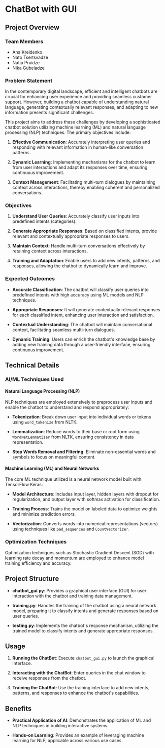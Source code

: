# ChatBot with GUI

## Project Overview

### Team Members
- Ana Kreidenko
- Nato Tsertsvadze
- Natia Pruidze
- Nika Gubeladze

### Problem Statement
In the contemporary digital landscape, efficient and intelligent chatbots are crucial for enhancing user experience and providing seamless customer support. However, building a chatbot capable of understanding natural language, generating contextually relevant responses, and adapting to new information presents significant challenges.

This project aims to address these challenges by developing a sophisticated chatbot solution utilizing machine learning (ML) and natural language processing (NLP) techniques. The primary objectives include:

1. **Effective Communication**: Accurately interpreting user queries and responding with relevant information in human-like conversation patterns.
   
2. **Dynamic Learning**: Implementing mechanisms for the chatbot to learn from user interactions and adapt its responses over time, ensuring continuous improvement.

3. **Context Management**: Facilitating multi-turn dialogues by maintaining context across interactions, thereby enabling coherent and personalized conversations.

### Objectives
1. **Understand User Queries**: Accurately classify user inputs into predefined intents (categories).
   
2. **Generate Appropriate Responses**: Based on classified intents, provide relevant and contextually appropriate responses to users.

3. **Maintain Context**: Handle multi-turn conversations effectively by retaining context across interactions.

4. **Training and Adaptation**: Enable users to add new intents, patterns, and responses, allowing the chatbot to dynamically learn and improve.

### Expected Outcomes
- **Accurate Classification**: The chatbot will classify user queries into predefined intents with high accuracy using ML models and NLP techniques.
  
- **Appropriate Responses**: It will generate contextually relevant responses for each classified intent, enhancing user interaction and satisfaction.
  
- **Contextual Understanding**: The chatbot will maintain conversational context, facilitating seamless multi-turn dialogues.
  
- **Dynamic Training**: Users can enrich the chatbot's knowledge base by adding new training data through a user-friendly interface, ensuring continuous improvement.

## Technical Details

### AI/ML Techniques Used

#### Natural Language Processing (NLP)
NLP techniques are employed extensively to preprocess user inputs and enable the chatbot to understand and respond appropriately:
- **Tokenization**: Break down user input into individual words or tokens using `word_tokenize` from NLTK.
  
- **Lemmatization**: Reduce words to their base or root form using `WordNetLemmatizer` from NLTK, ensuring consistency in data representation.
  
- **Stop Words Removal and Filtering**: Eliminate non-essential words and symbols to focus on meaningful content.

#### Machine Learning (ML) and Neural Networks
The core ML technique utilized is a neural network model built with TensorFlow Keras:
- **Model Architecture**: Includes input layer, hidden layers with dropout for regularization, and output layer with softmax activation for classification.
  
- **Training Process**: Trains the model on labeled data to optimize weights and minimize prediction errors.
  
- **Vectorization**: Converts words into numerical representations (vectors) using techniques like `pad_sequences` and `CountVectorizer`.

### Optimization Techniques
Optimization techniques such as Stochastic Gradient Descent (SGD) with learning rate decay and momentum are employed to enhance model training efficiency and accuracy.

## Project Structure
- **chatbot_gui.py**: Provides a graphical user interface (GUI) for user interaction with the chatbot and training data management.
  
- **training.py**: Handles the training of the chatbot using a neural network model, preparing it to classify intents and generate responses based on user queries.
  
- **testing.py**: Implements the chatbot's response mechanism, utilizing the trained model to classify intents and generate appropriate responses.

## Usage
1. **Running the ChatBot**: Execute `chatbot_gui.py` to launch the graphical interface.
   
2. **Interacting with the ChatBot**: Enter queries in the chat window to receive responses from the chatbot.
   
3. **Training the ChatBot**: Use the training interface to add new intents, patterns, and responses to enhance the chatbot's capabilities.

## Benefits
- **Practical Application of AI**: Demonstrates the application of ML and NLP techniques in building interactive systems.
  
- **Hands-on Learning**: Provides an example of leveraging machine learning for NLP, applicable across various use cases.
